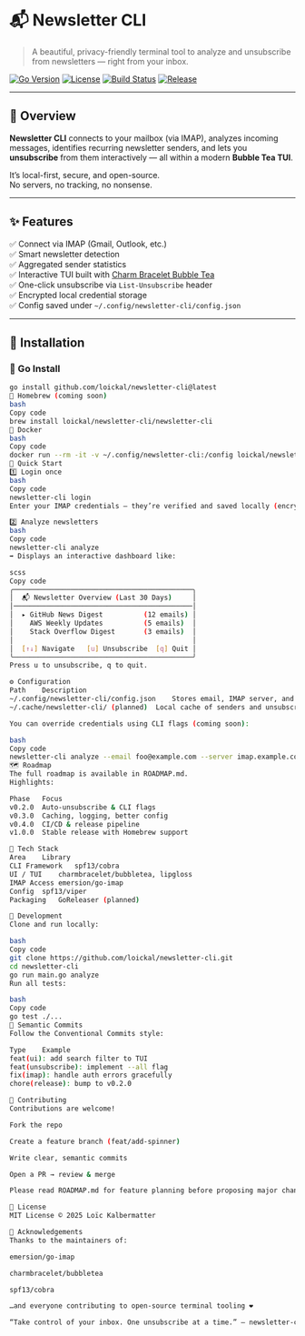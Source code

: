 # 📬 Newsletter CLI

> A beautiful, privacy-friendly terminal tool to analyze and unsubscribe from newsletters — right from your inbox.

[![Go Version](https://img.shields.io/github/go-mod/go-version/loickal/newsletter-cli)](https://go.dev/)
[![License](https://img.shields.io/github/license/loickal/newsletter-cli)](LICENSE)
[![Build Status](https://img.shields.io/github/actions/workflow/status/loickal/newsletter-cli/ci.yml?branch=main)](https://github.com/loickal/newsletter-cli/actions)
[![Release](https://img.shields.io/github/v/release/loickal/newsletter-cli?include_prereleases&sort=semver)](https://github.com/loickal/newsletter-cli/releases)

---

## 🧠 Overview

**Newsletter CLI** connects to your mailbox (via IMAP), analyzes incoming messages, identifies recurring newsletter senders, and lets you **unsubscribe** from them interactively — all within a modern **Bubble Tea TUI**.

It’s local-first, secure, and open-source.  
No servers, no tracking, no nonsense.

---

## ✨ Features

✅ Connect via IMAP (Gmail, Outlook, etc.)  
✅ Smart newsletter detection  
✅ Aggregated sender statistics  
✅ Interactive TUI built with [Charm Bracelet Bubble Tea](https://github.com/charmbracelet/bubbletea)  
✅ One-click unsubscribe via `List-Unsubscribe` header  
✅ Encrypted local credential storage  
✅ Config saved under `~/.config/newsletter-cli/config.json`

---

## 🧱 Installation

### 🐹 Go Install
```bash
go install github.com/loickal/newsletter-cli@latest
🍺 Homebrew (coming soon)
bash
Copy code
brew install loickal/newsletter-cli/newsletter-cli
🐳 Docker
bash
Copy code
docker run --rm -it -v ~/.config/newsletter-cli:/config loickal/newsletter-cli analyze
🚀 Quick Start
1️⃣ Login once
bash
Copy code
newsletter-cli login
Enter your IMAP credentials — they’re verified and saved locally (encrypted).

2️⃣ Analyze newsletters
bash
Copy code
newsletter-cli analyze
➡️ Displays an interactive dashboard like:

scss
Copy code
╭────────────────────────────────────────────╮
│  📬 Newsletter Overview (Last 30 Days)     │
│────────────────────────────────────────────│
│  ▸ GitHub News Digest          (12 emails) │
│    AWS Weekly Updates          (5 emails)  │
│    Stack Overflow Digest       (3 emails)  │
│                                            │
│  [↑↓] Navigate   [u] Unsubscribe  [q] Quit │
╰────────────────────────────────────────────╯
Press u to unsubscribe, q to quit.

⚙️ Configuration
Path	Description
~/.config/newsletter-cli/config.json	Stores email, IMAP server, and encrypted password
~/.cache/newsletter-cli/ (planned)	Local cache of senders and unsubscribe links

You can override credentials using CLI flags (coming soon):

bash
Copy code
newsletter-cli analyze --email foo@example.com --server imap.example.com:993
🗺️ Roadmap
The full roadmap is available in ROADMAP.md.
Highlights:

Phase	Focus
v0.2.0	Auto-unsubscribe & CLI flags
v0.3.0	Caching, logging, better config
v0.4.0	CI/CD & release pipeline
v1.0.0	Stable release with Homebrew support

🧩 Tech Stack
Area	Library
CLI Framework	spf13/cobra
UI / TUI	charmbracelet/bubbletea, lipgloss
IMAP Access	emersion/go-imap
Config	spf13/viper
Packaging	GoReleaser (planned)

🧪 Development
Clone and run locally:

bash
Copy code
git clone https://github.com/loickal/newsletter-cli.git
cd newsletter-cli
go run main.go analyze
Run all tests:

bash
Copy code
go test ./...
🧠 Semantic Commits
Follow the Conventional Commits style:

Type	Example
feat(ui): add search filter to TUI	
feat(unsubscribe): implement --all flag	
fix(imap): handle auth errors gracefully	
chore(release): bump to v0.2.0	

🤝 Contributing
Contributions are welcome!

Fork the repo

Create a feature branch (feat/add-spinner)

Write clear, semantic commits

Open a PR → review & merge

Please read ROADMAP.md for feature planning before proposing major changes.

🪪 License
MIT License © 2025 Loïc Kalbermatter

🌟 Acknowledgements
Thanks to the maintainers of:

emersion/go-imap

charmbracelet/bubbletea

spf13/cobra

…and everyone contributing to open-source terminal tooling ❤️

“Take control of your inbox. One unsubscribe at a time.” — newsletter-cli